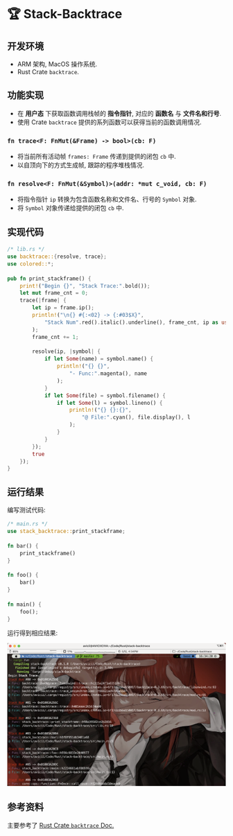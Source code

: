 # :trophy: Stack-Backtrace

## 开发环境

+ ARM 架构, MacOS 操作系统.
+ Rust Crate `backtrace`.

## 功能实现

+ 在 **用户态** 下获取函数调用栈帧的 **指令指针**, 对应的 **函数名** 与 **文件名和行号**.
+ 使用 Crate `backtrace` 提供的系列函数可以获得当前的函数调用情况.

### `fn trace<F: FnMut(&Frame) -> bool>(cb: F)`

+ 将当前所有活动帧 `frames: Frame` 传递到提供的闭包 `cb` 中.
+ 以自顶向下的方式生成帧, 跟踪的程序堆栈情况.

### `fn resolve<F: FnMut(&Symbol)>(addr: *mut c_void, cb: F)`

+ 将指令指针 `ip` 转换为包含函数名称和文件名、行号的 `Symbol` 对象.
+ 将 `Symbol` 对象传递给提供的闭包 `cb` 中.

## 实现代码

```rust
/* lib.rs */
use backtrace::{resolve, trace};
use colored::*;

pub fn print_stackframe() {
    print!("Begin {}", "Stack Trace:".bold());
    let mut frame_cnt = 0;
    trace(|frame| {
        let ip = frame.ip();
        println!("\n{} #{:<02} -> {:#03$X}",
            "Stack Num".red().italic().underline(), frame_cnt, ip as usize, 12
        );
        frame_cnt += 1;

        resolve(ip, |symbol| {
            if let Some(name) = symbol.name() {
                println!("{} {}",
                    "- Func:".magenta(), name
                );
            }
            if let Some(file) = symbol.filename() {
                if let Some(l) = symbol.lineno() {
                    println!("{} {}:{}",
                        "@ File:".cyan(), file.display(), l
                    );
                }
            }
        });
        true
    });
}
```

## 运行结果

编写测试代码:

```rust
/* main.rs */
use stack_backtrace::print_stackframe;

fn bar() {
    print_stackframe()
}

fn foo() {
    bar()
}

fn main() {
    foo();
}
```

运行得到相应结果:

![Result](./asset/result.png)

## 参考资料

主要参考了 [Rust Crate `backtrace` Doc.](https://docs.rs/backtrace/latest/backtrace/index.html)

